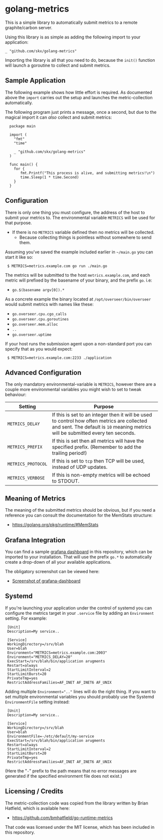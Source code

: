 # golang-metrics

This is a simple library to automatically submit metrics to a remote
graphite/carbon server.

Using this library is as simple as adding the following import to your
application:

    _ "github.com/skx/golang-metrics"

Importing the library is all that you need to do, because the `init()`
function will launch a goroutine to collect and submit metrics.



## Sample Application

The following example shows how little effort is required.  As documented
above the `import` carries out the setup and launches the metric-collection
automatically.

The following program just prints a message, once a second, but due to the
magical import it can _also_ collect and submit metrics:

      package main

      import (
        "fmt"
        "time"

        _ "github.com/skx/golang-metrics"
      )

      func main() {
        for {
		   fmt.Printf("This process is alive, and submitting metrics!\n")
		   time.Sleep(1 * time.Second)
        }
      }



## Configuration

There is only one thing you must configure, the address of the host to submit
your metrics to.   The environmental variable `METRICS` will be used for that
purpose.

* If there is no `METRICS` variable defined then no metrics will be collected.
   * Because collecting things is pointless without somewhere to send them.

Assuming you've saved the example included earlier in `~/main.go` you can
start it like so:

     $ METRICS=metrics.example.com go run ./main.go

The metrics will be submitted to the host `metrics.example.com`, and each
metric will prefixed by the basename of your binary, and the prefix `go`.  i.e:

* `go.$(basename argv[0]).*`

As a concrete example the binary located at `/opt/overseer/bin/overseer`
would submit metrics with names like these:

* `go.overseer.cpu.cgo_calls`
* `go.overseer.cpu.goroutines`
* `go.overseer.mem.alloc`
* `..`
* `go.overseer.uptime`

If your host runs the submission agent upon a non-standard port you can specify that as you would expect:

     $ METRICS=metrics.example.com:2233 ./application



## Advanced Configuration

The only mandatory environmental-variable is `METRICS`, however there
are a couple more environmental variables you might wish to set to tweak
behaviour:

| Setting            | Purpose                                                  |
| -------------------|----------------------------------------------------------|
| `METRICS_DELAY`    | If this is set to an integer then it will be used to control how often metrics are collected and sent.  The default is `10` meaning metrics will be submitted every ten seconds. |
| `METRICS_PREFIX` | If this is set then all metrics will have the specified prefix.  (Remember to add the trailing period!)                           |
| `METRICS_PROTOCOL` | If this is set to `tcp` then TCP will be used, instead of UDP updates.                          |
| `METRICS_VERBOSE`  | If this is non-empty metrics will be echoed to STDOUT.   |



## Meaning of Metrics

The meaning of the submitted metrics should be obvious, but if you need
a reference you can consult the documentation for the MemStats structure:

* https://golang.org/pkg/runtime/#MemStats



## Grafana Integration

You can find a sample [grafana dashboard](grafana/) in this repository,
which can be imported to your installation.  That will use the prefix `go.*`
to automatically create a drop-down of all your available applications.

The obligatory screenshot can be viewed here:

* [Screenshot of grafana-dashboard](grafana/dashboard.png)



## Systemd

If you're launching your application under the control of systemd you can
configure the metrics target in your `.service` file by adding an `Environment` setting.  For example:

     [Unit]
     Description=My service..

     [Service]
     WorkingDirectory=/srv/blah
     User=blah
     Environment="METRICS=metrics.example.com:2003"
     Environment="METRICS_DELAY=20"
     ExecStart=/srv/blah/bin/application arugments
     Restart=always
     StartLimitInterval=2
     StartLimitBurst=20
     PrivateTmp=yes
     RestrictAddressFamilies=AF_INET AF_INET6 AF_UNIX

Adding multiple `Environment=".."` lines will do the right thing.  If you want to set multiple environmental variables you should probably use the Systemd `EnvironmentFile` setting instead:

     [Unit]
     Description=My service..

     [Service]
     WorkingDirectory=/srv/blah
     User=blah
     EnvironmentFile=-/etc/default/my-service
     ExecStart=/srv/blah/bin/application arugments
     Restart=always
     StartLimitInterval=2
     StartLimitBurst=20
     PrivateTmp=yes
     RestrictAddressFamilies=AF_INET AF_INET6 AF_UNIX

(Here the "`-`" prefix to the path means that no error messages are generated if the specified environment file does not exist.)


## Licensing / Credits

The metric-collection code was copied from the library written by Brian Hatfield, which is available here:

* https://github.com/bmhatfield/go-runtime-metrics

That code was licensed under the MIT license, which has been included in this
repository.
